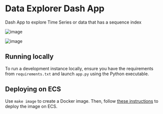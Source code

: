 # Data Explorer Dash App

Dash App to explore Time Series or data that has a sequence index

![image](https://user-images.githubusercontent.com/37553132/161395361-b8efae32-28c3-466e-9865-6daafdc13fea.png)

![image](https://user-images.githubusercontent.com/37553132/161395433-0863a0cd-f636-4c14-93b0-18d1608735a8.png)


## Running locally

To run a development instance locally, ensure you have the 
requirements from `requirements.txt` and launch `app.py` using the 
Python executable.

## Deploying on ECS

Use `make image` to create a Docker image. Then, follow [these 
instructions](https://www.chrisvoncsefalvay.com/2019/08/28/deploying-dash-on-amazon-ecs/) 
to deploy the image on ECS.
